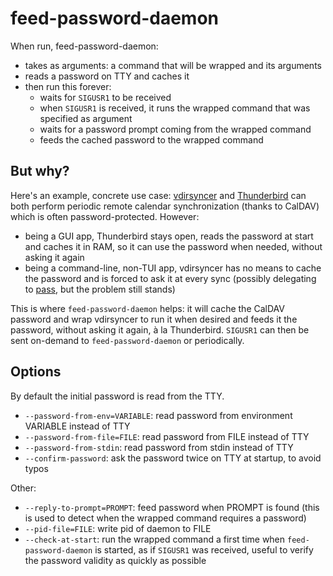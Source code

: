 # feed-password-daemon

When run, feed-password-daemon:

- takes as arguments: a command that will be wrapped and its arguments
- reads a password on TTY and caches it
- then run this forever:
    - waits for `SIGUSR1` to be received
    - when `SIGUSR1` is received, it runs the wrapped command that was specified as argument
    - waits for a password prompt coming from the wrapped command
    - feeds the cached password to the wrapped command

## But why?

Here's an example, concrete use case:
[vdirsyncer](https://vdirsyncer.pimutils.org/en/stable/index.html) and [Thunderbird](https://www.thunderbird.net) can both perform periodic remote calendar synchronization (thanks to CalDAV) which is often password-protected.
However:

- being a GUI app, Thunderbird stays open, reads the password at start and caches it in RAM, so it can use the password when needed, without asking it again
- being a command-line, non-TUI app, vdirsyncer has no means to cache the password and is forced to ask it at every sync (possibly delegating to [pass](https://www.passwordstore.org), but the problem still stands)

This is where `feed-password-daemon` helps: it will cache the CalDAV password and wrap vdirsyncer to run it when desired and feeds it the password, without asking it again, à la Thunderbird.
`SIGUSR1` can then be sent on-demand to `feed-password-daemon` or periodically.

## Options

By default the initial password is read from the TTY.

- `--password-from-env=VARIABLE`: read password from environment VARIABLE instead of TTY
- `--password-from-file=FILE`: read password from FILE instead of TTY
- `--password-from-stdin`: read password from stdin instead of TTY
- `--confirm-password`: ask the password twice on TTY at startup, to avoid typos

Other:

- `--reply-to-prompt=PROMPT`: feed password when PROMPT is found (this is used to detect when the wrapped command requires a password)
- `--pid-file=FILE`: write pid of daemon to FILE
- `--check-at-start`: run the wrapped command a first time when `feed-password-daemon` is started, as if `SIGUSR1` was received, useful to verify the password validity as quickly as possible
